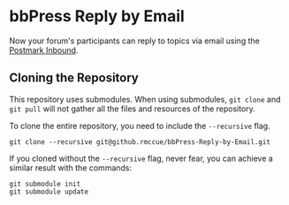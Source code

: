 # bbPress Reply by Email

Now your forum's participants can reply to topics via email using the [Postmark Inbound](http://postmarkapp.com/inbound).

## Cloning the Repository
This repository uses submodules. When using submodules, `git clone` and `git pull` will not gather all the files and resources of the repository.

To clone the entire repository, you need to include the `--recursive` flag.

```
git clone --recursive git@github.rmccue/bbPress-Reply-by-Email.git
```

If you cloned without the `--recursive` flag, never fear, you can achieve a similar result with the commands:

```
git submodule init
git submodule update
```